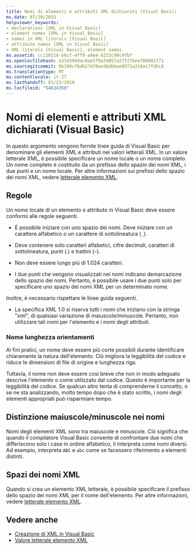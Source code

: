 ```yaml
---
title: Nomi di elementi e attributi XML dichiarati (Visual Basic)
ms.date: 07/20/2015
helpviewer_keywords:
- declarations [XML in Visual Basic]
- element names [XML in Visual Basic]
- names in XML literals [Visual Basic]
- attribute names [XML in Visual Basic]
- XML literals [Visual Basic], element names
ms.assetid: cc110118-b6cf-4ff9-a4e4-6233c90c9fbf
ms.openlocfilehash: e33d396dac8ae5f9afd057a27f27bee700092f71
ms.sourcegitcommit: 6b308cf6d627d78ee36dbbae8972a310ac7fd6c8
ms.translationtype: MT
ms.contentlocale: it-IT
ms.lasthandoff: 01/23/2019
ms.locfileid: "54634350"
---
```

# <a name="names-of-declared-xml-elements-and-attributes-visual-basic"></a>Nomi di elementi e attributi XML dichiarati (Visual Basic)
In questo argomento vengono fornite linee guida di Visual Basic per denominare gli elementi XML e attributi nei valori letterali XML.  In un valore letterale XML, è possibile specificare un nome locale o un nome completo. Un nome completo è costituito da un prefisso dello spazio dei nomi XML, i due punti e un nome locale. Per altre informazioni sui prefissi dello spazio dei nomi XML, vedere [letterale elemento XML](../../../../visual-basic/language-reference/xml-literals/xml-element-literal.md).  
  
## <a name="rules"></a>Regole  
 Un nome locale di un elemento o attributo in Visual Basic deve essere conformi alle regole seguenti.  
  
-   È possibile iniziare con uno spazio dei nomi. Deve iniziare con un carattere alfabetico o un carattere di sottolineatura (`_`).  
  
-   Deve contenere solo caratteri alfabetici, cifre decimali, caratteri di sottolineatura, punti (.) e trattini (-).  
  
-   Non deve essere lungo più di 1.024 caratteri.  
  
-   I due punti che vengono visualizzati nei nomi indicano demarcazione dello spazio dei nomi. Pertanto, è possibile usare i due punti solo per specificare uno spazio dei nomi XML per un determinato nome.  
  
 Inoltre, è necessario rispettare le linee guida seguenti.  
  
-   La specifica XML 1.0 si riserva tutti i nomi che iniziano con la stringa "xml", di qualsiasi variazione di maiuscole/minuscole. Pertanto, non utilizzare tali nomi per l'elemento e i nomi degli attributi.  
  
### <a name="name-length-guidelines"></a>Nome lunghezza orientamenti  
 Ai fini pratici, un nome deve essere più corte possibili durante identificare chiaramente la natura dell'elemento. Ciò migliora la leggibilità del codice e riduce le dimensioni di file di origine e lunghezza riga.  
  
 Tuttavia, il nome non deve essere così breve che non in modo adeguato descrive l'elemento o come utilizzato dal codice. Questo è importante per la leggibilità del codice. Se qualcun altro tenta di comprenderne il concetto, o se ne sta analizzando, molto tempo dopo che è stato scritto, i nomi degli elementi appropriati può risparmiare tempo.  
  
## <a name="case-sensitivity-in-names"></a>Distinzione maiuscole/minuscole nei nomi  
 Nomi degli elementi XML sono tra maiuscole e minuscole. Ciò significa che quando il compilatore Visual Basic consente di confrontare due nomi che differiscono solo i case in ordine alfabetico, li interpreta come nomi diversi. Ad esempio, interpreta `ABC` e `abc` come se facessero riferimento a elementi distinti.  
  
## <a name="xml-namespaces"></a>Spazi dei nomi XML  
 Quando si crea un elemento XML letterale, è possibile specificare il prefisso dello spazio dei nomi XML per il nome dell'elemento. Per altre informazioni, vedere [letterale elemento XML](../../../../visual-basic/language-reference/xml-literals/xml-element-literal.md).  
  
## <a name="see-also"></a>Vedere anche
- [Creazione di XML in Visual Basic](../../../../visual-basic/programming-guide/language-features/xml/creating-xml.md)
- [Valore letterale elemento XML](../../../../visual-basic/language-reference/xml-literals/xml-element-literal.md)

